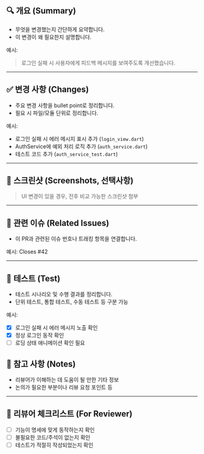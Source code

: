 ## 🔍 개요 (Summary)

- 무엇을 변경했는지 간단하게 요약합니다.
- 이 변경이 왜 필요한지 설명합니다.

예시:

> 로그인 실패 시 사용자에게 피드백 메시지를 보여주도록 개선했습니다.

---

## ✅ 변경 사항 (Changes)

- 주요 변경 사항을 bullet point로 정리합니다.
- 필요 시 파일/모듈 단위로 정리합니다.

예시:

- 로그인 실패 시 에러 메시지 표시 추가 (`login_view.dart`)
- AuthService에 예외 처리 로직 추가 (`auth_service.dart`)
- 테스트 코드 추가 (`auth_service_test.dart`)

---

## 📸 스크린샷 (Screenshots, 선택사항)

> UI 변경이 있을 경우, 전후 비교 가능한 스크린샷 첨부

---

## 🔗 관련 이슈 (Related Issues)

- 이 PR과 관련된 이슈 번호나 트래킹 항목을 연결합니다.

예시:
Closes #42

---

## 🧪 테스트 (Test)

- 테스트 시나리오 및 수행 결과를 정리합니다.
- 단위 테스트, 통합 테스트, 수동 테스트 등 구분 가능

예시:

- [x] 로그인 실패 시 에러 메시지 노출 확인
- [x] 정상 로그인 동작 확인
- [ ] 로딩 상태 애니메이션 확인 필요

## 📝 참고 사항 (Notes)

- 리뷰어가 이해하는 데 도움이 될 만한 기타 정보
- 논의가 필요한 부분이나 리뷰 요청 포인트 등

---

## 👀 리뷰어 체크리스트 (For Reviewer)

- [ ] 기능이 명세에 맞게 동작하는지 확인
- [ ] 불필요한 코드/주석이 없는지 확인
- [ ] 테스트가 적절히 작성되었는지 확인
